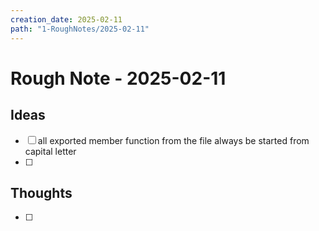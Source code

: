 ```yaml
---
creation_date: 2025-02-11
path: "1-RoughNotes/2025-02-11"
---
```

# Rough Note - 2025-02-11

## Ideas
- [ ] all exported member function from the file always be started from capital letter
- [ ]

## Thoughts
- [ ] 